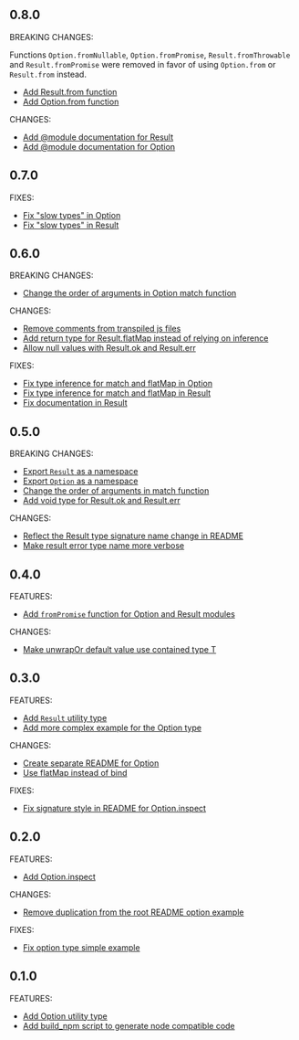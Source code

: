 ## 0.8.0

BREAKING CHANGES:

Functions `Option.fromNullable`, `Option.fromPromise`, `Result.fromThrowable`
and `Result.fromPromise` were removed in favor of using `Option.from` or
`Result.from` instead.

- [Add Result.from function](https://github.com/erikjuhani/fp-utils/commit/0cee6743007ba340f9ddc951811a89cc7e30a423)
- [Add Option.from function](https://github.com/erikjuhani/fp-utils/commit/0dcb11658fbdac2457c73219b3cdb05b81a35c30)

CHANGES:

- [Add @module documentation for Result](https://github.com/erikjuhani/fp-utils/commit/54cf8c6d5deeac325157e146a2403c2a26d6b3cd)
- [Add @module documentation for Option](https://github.com/erikjuhani/fp-utils/commit/a22aa43f6b1d7cab77ba13f2ecc80d2bfbfe8112)

## 0.7.0

FIXES:

- [Fix "slow types" in Option](https://github.com/erikjuhani/fp-utils/commit/17023841fe6e8379095a35b7cfb03ef08d7ce49d)
- [Fix "slow types" in Result](https://github.com/erikjuhani/fp-utils/commit/7b69d5b42093b02677d1061b760ff1201c1ed34f)

## 0.6.0

BREAKING CHANGES:

- [Change the order of arguments in Option match function](https://github.com/erikjuhani/fp-utils/commit/c2a49e63b9d2595cfcf33468f604fdaa8260e025)

CHANGES:

- [Remove comments from transpiled js files](https://github.com/erikjuhani/fp-utils/commit/e5747f15ff04c11ff85c3595bc3f0e234d5ae59b)
- [Add return type for Result.flatMap instead of relying on inference](https://github.com/erikjuhani/fp-utils/commit/87d303392fc379d62f7f96609b20582b819bed06)
- [Allow null values with Result.ok and Result.err](https://github.com/erikjuhani/fp-utils/commit/c26229b61ace28e26d228935fa0b7bc289c770bb)

FIXES:

- [Fix type inference for match and flatMap in Option](https://github.com/erikjuhani/fp-utils/commit/5c44c344bcad59d4bb74a4461178c1a77bde5a9a)
- [Fix type inference for match and flatMap in Result](https://github.com/erikjuhani/fp-utils/commit/a019ce313a7c3b80a3faa35837785a6e04caacb5)
- [Fix documentation in Result](https://github.com/erikjuhani/fp-utils/commit/6c1c1eebe6f53eb2ebcd57df2ed757193810b8b6)

## 0.5.0

BREAKING CHANGES:

- [Export `Result` as a namespace](https://github.com/erikjuhani/fp-utils/commit/1f5efa949fe30dbece13f178a24022bd52eff20b)
- [Export `Option` as a namespace](https://github.com/erikjuhani/fp-utils/commit/1b6d1d47cfcaa1497fe31021417333b1a5dad1ba)
- [Change the order of arguments in match function](https://github.com/erikjuhani/fp-utils/commit/e2e12d57e0733195ec747f52afc59ea34d1c19cf)
- [Add void type for Result.ok and Result.err](https://github.com/erikjuhani/fp-utils/commit/9ebde8d494af0ec6db79246a86f6f16ee1275d80)

CHANGES:

- [Reflect the Result type signature name change in README](https://github.com/erikjuhani/fp-utils/commit/3313436dde27a6723b17a122ca3e83baf63e6522)
- [Make result error type name more verbose](https://github.com/erikjuhani/fp-utils/commit/e4ce48488e5ba84ed018db9c19fcd74297d77b6a)

## 0.4.0

FEATURES:

- [Add `fromPromise` function for Option and Result modules](https://github.com/erikjuhani/fp-utils/commit/875043737fbb266da246fe355a61c0c71efb123f)

CHANGES:

- [Make unwrapOr default value use contained type T](https://github.com/erikjuhani/fp-utils/commit/31f0cc25dcf4f2fc95d00ececbc012ab0a3b818b)

## 0.3.0

FEATURES:

- [Add `Result` utility type](https://github.com/erikjuhani/fp-utils/commit/a62299f4b24e829264d7bb006057ada3552fd409)
- [Add more complex example for the Option type](https://github.com/erikjuhani/fp-utils/commit/de8488c25b22644c487d6caac1cbbadd227c975b)

CHANGES:

- [Create separate README for Option](https://github.com/erikjuhani/fp-utils/commit/6ccc036bfe21bfad422115b7bbecb5fa38751ccd)
- [Use flatMap instead of bind](https://github.com/erikjuhani/fp-utils/commit/32d7938dae4c4bc8f81023e30c08ade28e7727c8)

FIXES:

- [Fix signature style in README for Option.inspect](https://github.com/erikjuhani/fp-utils/commit/e1a38bbe400e6ed3ffc2a4c200479865bb072af3)

## 0.2.0

FEATURES:

- [Add Option.inspect](https://github.com/erikjuhani/fp-utils/commit/242ad2d425111da0cf88ab927af840ea1dabe5fc)

CHANGES:

- [Remove duplication from the root README option example](https://github.com/erikjuhani/fp-utils/commit/c01c6d0c53908eaa48f5f86e8058328a68bdb689)

FIXES:

- [Fix option type simple example](https://github.com/erikjuhani/fp-utils/commit/64d80cf228da6743c0e382e0026d62f871f9fcd5)

## 0.1.0

FEATURES:

- [Add Option utility type](https://github.com/erikjuhani/fp-utils/commit/ef748659930ee8d8b9b71c91fdf3c1c67d33b124)
- [Add build_npm script to generate node compatible code](https://github.com/erikjuhani/fp-utils/commit/dc63b18edae5647998276ac5dc7acd0173f63c08)
